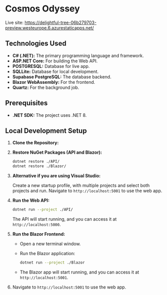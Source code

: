 # Cosmos Odyssey
Live site: https://delightful-tree-06b279703-preview.westeurope.6.azurestaticapps.net/

## Technologies Used

* **C# (.NET):** The primary programming language and framework.
* **ASP.NET Core:** For building the Web API.
* **POSTGRESQL:** Database for live app.
*  **SQLLite:** Database for local development.
* **Supabase PostgreSQL:** The database backend.
* **Blazor WebAssembly:** For the frontend.
*  **Quartz:** For the background job.

## Prerequisites

* **.NET SDK:** The project uses .NET 8.

## Local Development Setup

1.  **Clone the Repository:**
  
2.  **Restore NuGet Packages (API and Blazor):**

    ```bash
    dotnet restore ./API/
    dotnet restore ./Blazor/
    ```

3.  **Alternative if you are using Visual Studio:**

     Create a new startup profile, with multiple projects and select both projects and run.
     Navigate to `http://localhost:5001` to use the web app.

5.  **Run the Web API:**

    ```bash
    dotnet run --project ./API/
    ```

    The API will start running, and you can access it at `http://localhost:5000`.

6.  **Run the Blazor Frontend:**

    * Open a new terminal window.
    * Run the Blazor application:

        ```bash
        dotnet run --project ./Blazor
        ```

    * The Blazor app will start running, and you can access it at `http://localhost:5001`.
7. Navigate to `http://localhost:5001` to use the web app.

